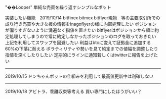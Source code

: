 "��Looper"
単純な売買を繰り返すシンプルなボット

実装したい機能　2019/10/14
bitfinex bitmex bitflyer現物　等の主要取引所での成り行き売買や大きな板の情報をinagoflyerの様に内部処理したい
ポジションが偏りすぎないように満遍なく指値を置きたい
bitflyerはポジションから順に約定処理してしまうので常に約定しなかったポジションのログを取っておきたい
上記を利用してスワップを回避したい
利益はbtcに変えて証拠金に追加する
60%の下落に耐える
ボラティリティや勢いを見て約定までの値幅を調整したり指値を深くしたりしたい
定期的にラインに通知若しくはtwitterに報告を上げたい
_________________________________________________________________________
2019/10/15
ドンちゃんボットの仕組みを利用して最高値更新中は利確しない
_________________________________________________________________________
2019/10/18
アビトラ、乖離収束等考える
買い専門にしたほうがいい？
